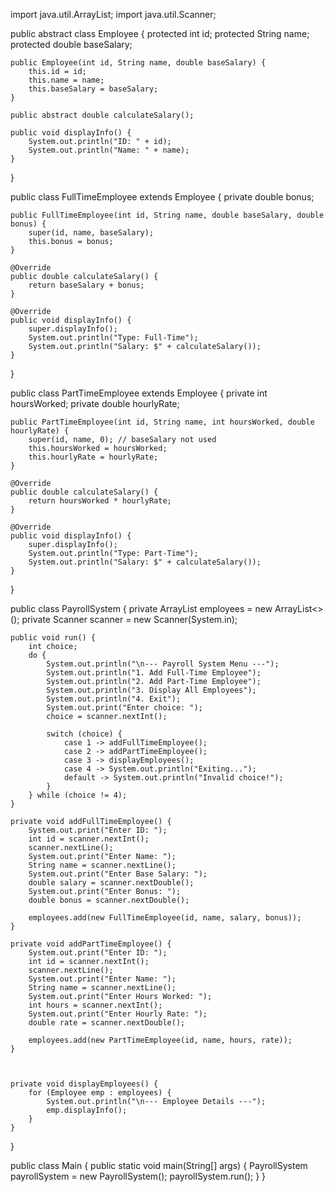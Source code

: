 import java.util.ArrayList;
import java.util.Scanner;

public abstract class Employee {
    protected int id;
    protected String name;
    protected double baseSalary;

    public Employee(int id, String name, double baseSalary) {
        this.id = id;
        this.name = name;
        this.baseSalary = baseSalary;
    }

    public abstract double calculateSalary();

    public void displayInfo() {
        System.out.println("ID: " + id);
        System.out.println("Name: " + name);
    }
}

public class FullTimeEmployee extends Employee {
    private double bonus;

    public FullTimeEmployee(int id, String name, double baseSalary, double bonus) {
        super(id, name, baseSalary);
        this.bonus = bonus;
    }

    @Override
    public double calculateSalary() {
        return baseSalary + bonus;
    }

    @Override
    public void displayInfo() {
        super.displayInfo();
        System.out.println("Type: Full-Time");
        System.out.println("Salary: $" + calculateSalary());
    }
}

public class PartTimeEmployee extends Employee {
    private int hoursWorked;
    private double hourlyRate;

    public PartTimeEmployee(int id, String name, int hoursWorked, double hourlyRate) {
        super(id, name, 0); // baseSalary not used
        this.hoursWorked = hoursWorked;
        this.hourlyRate = hourlyRate;
    }

    @Override
    public double calculateSalary() {
        return hoursWorked * hourlyRate;
    }

    @Override
    public void displayInfo() {
        super.displayInfo();
        System.out.println("Type: Part-Time");
        System.out.println("Salary: $" + calculateSalary());
    }
}


public class PayrollSystem {
    private ArrayList<Employee> employees = new ArrayList<>();
    private Scanner scanner = new Scanner(System.in);

    public void run() {
        int choice;
        do {
            System.out.println("\n--- Payroll System Menu ---");
            System.out.println("1. Add Full-Time Employee");
            System.out.println("2. Add Part-Time Employee");
            System.out.println("3. Display All Employees");
            System.out.println("4. Exit");
            System.out.print("Enter choice: ");
            choice = scanner.nextInt();

            switch (choice) {
                case 1 -> addFullTimeEmployee();
                case 2 -> addPartTimeEmployee();
                case 3 -> displayEmployees();
                case 4 -> System.out.println("Exiting...");
                default -> System.out.println("Invalid choice!");
            }
        } while (choice != 4);
    }

    private void addFullTimeEmployee() {
        System.out.print("Enter ID: ");
        int id = scanner.nextInt();
        scanner.nextLine();
        System.out.print("Enter Name: ");
        String name = scanner.nextLine();
        System.out.print("Enter Base Salary: ");
        double salary = scanner.nextDouble();
        System.out.print("Enter Bonus: ");
        double bonus = scanner.nextDouble();

        employees.add(new FullTimeEmployee(id, name, salary, bonus));
    }

    private void addPartTimeEmployee() {
        System.out.print("Enter ID: ");
        int id = scanner.nextInt();
        scanner.nextLine();
        System.out.print("Enter Name: ");
        String name = scanner.nextLine();
        System.out.print("Enter Hours Worked: ");
        int hours = scanner.nextInt();
        System.out.print("Enter Hourly Rate: ");
        double rate = scanner.nextDouble();

        employees.add(new PartTimeEmployee(id, name, hours, rate));
    }

    

    private void displayEmployees() {
        for (Employee emp : employees) {
            System.out.println("\n--- Employee Details ---");
            emp.displayInfo();
        }
    }
}






public class Main {
    public static void main(String[] args) {
        PayrollSystem payrollSystem = new PayrollSystem();
        payrollSystem.run();
    }
}

